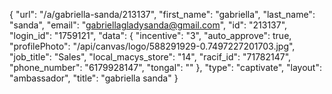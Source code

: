 {
    "url": "\/a\/gabriella-sanda\/213137",
    "first_name": "gabriella",
    "last_name": "sanda",
    "email": "gabriellagladysanda@gmail.com",
    "id": "213137",
    "login_id": "1759121",
    "data": {
        "incentive": "3",
        "auto_approve": true,
        "profilePhoto": "\/api\/canvas\/logo\/588291929-0.7497227201703.jpg",
        "job_title": "Sales",
        "local_macys_store": "14",
        "racif_id": "71782147",
        "phone_number": "6179928147",
        "tongal": ""
    },
    "type": "captivate",
    "layout": "ambassador",
    "title": "gabriella sanda"
}
